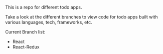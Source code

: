 This is a repo for different todo apps.

Take a look at the different branches to view code for todo apps built with various languages, tech, frameworks, etc.

Current Branch list: 
- React
- React-Redux
